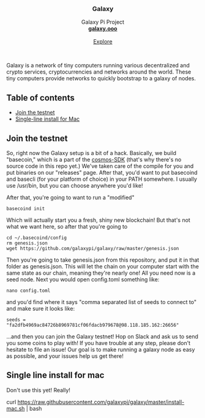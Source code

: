 <p align="center">
  <br/>

  <h3 align="center">Galaxy</h3>

  <p align="center">
    Galaxy Pi Project
    <br/>
    <a href="http://galaxy.ooo"><strong>galaxy.ooo</strong></a>
    <br/>
    <br/>
    <a href="https://github.com/galaxypi/">Explore</a>
  </p>
</p>

<br/>

Galaxy is a network of tiny computers running various decentralized and crypto services, cryptocurrencies and networks around the world. These tiny computers provide networks to quickly bootstrap to a galaxy of nodes.

## Table of contents

- [Join the testnet](#join-the-testnet)
- [Single-line install for Mac](#single-line-install-for-mac)

## Join the testnet
So, right now the Galaxy setup is a bit of a hack.  Basically, we build "basecoin," which is a part of the [cosmos-SDK](https://github.com/cosmos/cosmos-sdk) (that's why there's no source code in this repo yet.)  We've taken care of the compile for you and put binaries on our "releases" page.  After that, you'd want to put basecoind and basecli (for your platform of choice) in your PATH somewhere.  I usually use /usr/bin, but you can choose anywhere you'd like!

After that, you're going to want to run a "modified"

```
basecoind init
```

Which will actually start you a fresh, shiny new blockchain!  But that's not what we want here, so after that you're going to

```
cd ~/.basecoind/config
rm genesis.json
wget https://github.com/galaxypi/galaxy/raw/master/genesis.json
```

Then you're going to take genesis.json from this repository, and put it in that folder as genesis.json.  This will let the chain on your computer start with the same state as our chain, meaning they're nearly one!  All you need now is a seed node.  Next you would open config.toml something like:

```
nano config.toml
```

and you'd find where it says "comma separated list of seeds to connect to" and make sure it looks like:

```
seeds = "fa2dfb4969ac84726b8969781cf06fdacb979678@98.118.185.162:26656"
```

...and then you can join the Galaxy testnet!  Hop on Slack and ask us to send you some coins to play with!  If you have trouble at any step, please don't hesitate to file an issue!  Our goal is to make running a galaxy node as easy as possible, and your issues help us get there!

## Single line install for mac

Don't use this yet!  Really!

curl https://raw.githubusercontent.com/galaxypi/galaxy/master/install-mac.sh | bash
